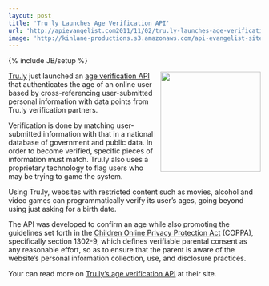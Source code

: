 ```yaml
---
layout: post
title: 'Tru ly Launches Age Verification API'
url: 'http://apievangelist.com2011/11/02/tru.ly-launches-age-verification-api/'
image: 'http://kinlane-productions.s3.amazonaws.com/api-evangelist-site/blog/truly-logo.png'
---
```

{% include JB/setup %}
<p>
     <a title="Tru.ly" href="https://tru.ly"><img src="http://kinlane-productions.s3.amazonaws.com/api-evangelist/truly/truly-logo.png"  width="200" align="right" /></a>
</p>
<p>
     <a title="Tru.ly" href="https://tru.ly">Tru.ly</a> just launched an <a title="Tru.ly" href="https://tru.ly">age verification API</a> that authenticates the age of an online user based by cross-referencing user-submitted personal information with data points from Tru.ly verification partners.
</p>
<p>
     Verification is done by matching user-submitted information with that in a national database of government and public data. In order to become verified, specific pieces of information must match. Tru.ly also uses a proprietary technology to flag users who may be trying to game the system.
</p>
<p>
     Using Tru.ly, websites with restricted content such as movies, alcohol and video games can programmatically verify its user’s ages, going beyond using just asking for a birth date.
</p>
<p>
     The API was developed to confirm an age while also promoting the guidelines set forth in the <a href="http://www.coppa.org/coppa">Children Online Privacy Protection Act</a> (COPPA), specifically section 1302-9, which defines verifiable parental consent as any reasonable effort, so as to ensure that the parent is aware of the website’s personal information collection, use, and disclosure practices.
</p>
<p>
     Your can read more on <a title="Tru.lys Age Verification API" href="/admin/Blog/tru.ly/api">Tru.ly’s age verification API</a> at their site.
</p>
